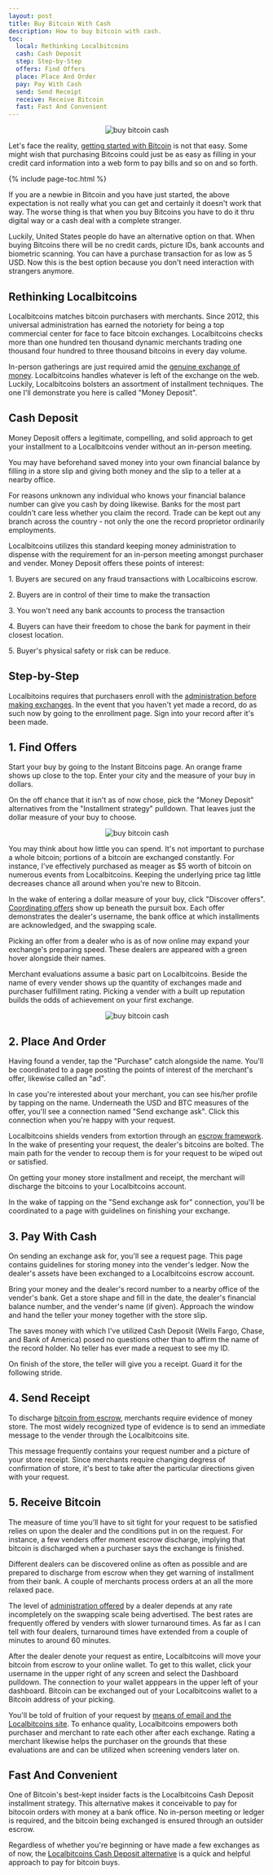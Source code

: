 ```yaml
---
layout: post
title: Buy Bitcoin With Cash
description: How to buy bitcoin with cash.
toc:
  local: Rethinking Localbitcoins
  cash: Cash Deposit
  step: Step-by-Step
  offers: Find Offers
  place: Place And Order
  pay: Pay With Cash
  send: Send Receipt
  receive: Receive Bitcoin
  fast: Fast And Convenient
---
```


<p><center><img src="/images/buy-bitcoin-cash-1.jpg" alt="buy bitcoin cash"/></center></p>

<p>Let's face the reality, <a href="/buy-bitcoin-with-paypal/">getting started with Bitcoin</a> is not that easy. Some might wish that purchasing Bitcoins could just be as easy as filling in your credit card information into a web form to pay bills and so on and so forth. </p>
{% include page-toc.html %}
<p>If you are a newbie in Bitcoin and you have just started, the above expectation is not really what you can get and certainly it doesn't work that way. The worse thing is that when you buy Bitcoins  you have to do it thru digital way or a cash deal with a complete stranger.</p>

<p>Luckily, United States people do have an alternative option on that. When buying Bitcoins there will be no credit cards, picture IDs, bank accounts and biometric scanning. You can have a purchase transaction for as low as 5 USD.  Now this is the best option because you don't need interaction with strangers anymore.</p>

<h2 id="local">Rethinking Localbitcoins</h2>

<p>Localbitcoins matches bitcoin purchasers with merchants. Since 2012, this universal administration has earned the notoriety for being a top commercial center for face to face bitcoin exchanges. Localbitcoins checks more than one hundred ten thousand dynamic merchants trading one thousand four hundred to three thousand bitcoins in every day volume. </p>

<p>In-person gatherings are just required amid the <a href="/buy-bitcoin-with-cash/">genuine exchange of money</a>. Localbitcoins handles whatever is left of the exchange on the web. Luckily, Localbitcoins bolsters an assortment of installment techniques. The one I'll demonstrate you here is called "Money Deposit".</p>

<h2 id="cash">Cash Deposit</h2>

<p>Money Deposit offers a legitimate, compelling, and solid approach to get your installment to a Localbitcoins vender without an in-person meeting. </p>

<p>You may have beforehand saved money into your own financial balance by filling in a store slip and giving both money and the slip to a teller at a nearby office. </p>

<p>For reasons unknown any individual who knows your financial balance number can give you cash by doing likewise. Banks for the most part couldn't care less whether you claim the record. Trade can be kept out any branch across the country - not only the one the record proprietor ordinarily employments. </p>

<p>Localbitcoins utilizes this standard keeping money administration to dispense with the requirement for an in-person meeting amongst purchaser and vender. Money Deposit offers these points of interest:</p>

<p>1. Buyers are secured on any fraud transactions with Localbicoins escrow.</p>
<p>2. Buyers are in control of their time to make the transaction</p>
<p>3. You won't need any bank accounts to process the transaction</p>
<p>4. Buyers can have their freedom to chose the bank for payment in their closest location.</p>
<p>5. Buyer's physical safety or risk can be reduce.</p>

<h2 id="step">Step-by-Step</h2>

<p>Localbitoins requires that purchasers enroll with the <a href="/best-bitcoin-exchanges/">administration before making exchanges</a>. In the event that you haven't yet made a record, do as such now by going to the enrollment page. Sign into your record after it's been made.</p>

<h2 id="offers">1. Find Offers</h2>

<p>Start your buy by going to the Instant Bitcoins page. An orange frame shows up close to the top. Enter your city and the measure of your buy in dollars. </p>

<p>On the off chance that it isn't as of now chose, pick the "Money Deposit" alternatives from the "Installment strategy" pulldown. That leaves just the dollar measure of your buy to choose. </p>

<p><center><img src="/images/buy-bitcoin-cash-2.jpg" alt="buy bitcoin cash"/></center></p>

<p>You may think about how little you can spend. It's not important to purchase a whole bitcoin; portions of a bitcoin are exchanged constantly. For instance, I've effectively purchased as meager as $5 worth of bitcoin on numerous events from Localbitcoins. Keeping the underlying price tag little decreases chance all around when you're new to Bitcoin. </p>

<p>In the wake of entering a dollar measure of your buy, click "Discover offers". <a href="/indacoin-review/">Coordinating offers</a> show up beneath the pursuit box. Each offer demonstrates the dealer's username, the bank office at which installments are acknowledged, and the swapping scale. </p>

<p>Picking an offer from a dealer who is as of now online may expand your exchange's preparing speed. These dealers are appeared with a green hover alongside their names. </p>

<p>Merchant evaluations assume a basic part on Localbitcoins. Beside the name of every vender shows up the quantity of exchanges made and purchaser fulfillment rating. Picking a vender with a built up reputation builds the odds of achievement on your first exchange.</p>

<p><center><img src="/images/buy-bitcoin-cash-3.jpg" alt="buy bitcoin cash"/></center></p>

<h2 id="place">2. Place And Order</h2>

<p>Having found a vender, tap the "Purchase" catch alongside the name. You'll be coordinated to a page posting the points of interest of the merchant's offer, likewise called an "ad". </p>

<p>In case you're interested about your merchant, you can see his/her profile by tapping on the name. Underneath the USD and BTC measures of the offer, you'll see a connection named "Send exchange ask". Click this connection when you're happy with your request.</p>

<p>Localbitcoins shields venders from extortion through an <a href="/coinmama-review/">escrow framework</a>. In the wake of presenting your request, the dealer's bitcoins are bolted. The main path for the vender to recoup them is for your request to be wiped out or satisfied. </p>

<p>On getting your money store installment and receipt, the merchant will discharge the bitcoins to your Localbitcoins account. </p>

<p>In the wake of tapping on the "Send exchange ask for" connection, you'll be coordinated to a page with guidelines on finishing your exchange.</p>

<h2 id="pay">3. Pay With Cash</h2>

<p>On sending an exchange ask for, you'll see a request page. This page contains guidelines for storing money into the vender's ledger. Now the dealer's assets have been exchanged to a Localbitcoins escrow account. </p>

<p>Bring your money and the dealer's record number to a nearby office of the vender's bank. Get a store shape and fill in the date, the dealer's financial balance number, and the vender's name (if given). Approach the window and hand the teller your money together with the store slip. </p>

<p>The saves money with which I've utilized Cash Deposit (Wells Fargo, Chase, and Bank of America) posed no questions other than to affirm the name of the record holder. No teller has ever made a request to see my ID. </p>

<p>On finish of the store, the teller will give you a receipt. Guard it for the following stride.</p>

<h2 id="send">4. Send Receipt</h2>

<p>To discharge <a href="/localbitcoins-review/">bitcoin from escrow</a>, merchants require evidence of money store. The most widely recognized type of evidence is to send an immediate message to the vender through the Localbitcoins site. </p>

<p>This message frequently contains your request number and a picture of your store receipt. Since merchants require changing degress of confirmation of store, it's best to take after the particular directions given with your request.</p>

<h2 id="receive">5. Receive Bitcoin</h2>

<p>The measure of time you'll have to sit tight for your request to be satisfied relies on upon the dealer and the conditions put in on the request. For instance, a few venders offer moment escrow discharge, implying that bitcoin is discharged when a purchaser says the exchange is finished. </p>

<p>Different dealers can be discovered online as often as possible and are prepared to discharge from escrow when they get warning of installment from their bank. A couple of merchants process orders at an all the more relaxed pace. </p>

<p>The level of <a href="/coinbase-review/">administration offered</a> by a dealer depends at any rate incompletely on the swapping scale being advertised. The best rates are frequently offered by venders with slower turnaround times. As far as I can tell with four dealers, turnaround times have extended from a couple of minutes to around 60 minutes. </p>

<p>After the dealer denote your request as entire, Localbitcoins will move your bitcoin from escrow to your online wallet. To get to this wallet, click your username in the upper right of any screen and select the Dashboard pulldown. The connection to your wallet apppears in the upper left of your dashboard. Bitcoin can be exchanged out of your Localbitcoins wallet to a Bitcoin address of your picking.</p>

<p>You'll be told of fruition of your request by <a href="/best-bitcoin-exchanges/">means of email and the Localbitcoins site</a>. To enhance quality, Localbitcoins empowers both purchaser and merchant to rate each other after each exchange. Rating a merchant likewise helps the purchaser on the grounds that these evaluations are and can be utilized when screening venders later on.</p>

<h2 id="fast">Fast And Convenient</h2>

<p>One of Bitcoin's best-kept insider facts is the Localbitcoins Cash Deposit installment strategy. This alternative makes it conceivable to pay for bitocoin orders with money at a bank office. No in-person meeting or ledger is required, and the bitcoin being exchanged is ensured through an outsider escrow. </p>

<p>Regardless of whether you're beginning or have made a few exchanges as of now, the <a href="/blog/">Localbitcoins Cash Deposit alternative</a> is a quick and helpful approach to pay for bitcoin buys.</p>
